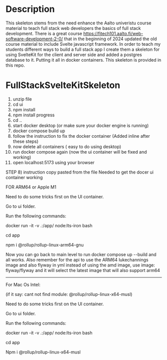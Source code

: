 # Description
This skeleton stems from the need enhance the Aalto univeristu course material to teach full stack web developers the basics of full stack development. There is a great course https://fitech101.aalto.fi/web-software-development-2-0/ that in the beginning of 2024 updated the old course material to include Svelte javascript framework. In order to teach my students different ways to build a full stack app I create them a skeleton for using SvelteKit for the client and server side and added a postgres database to it. Putting it all in docker containers. This skeleton is provided in this repo.

# FullStackSvelteKitSkeleton

1) unzip file
2) cd ui 
3) npm install
4) npm install progress
5) cd .. 
6) start docker desktop (or make sure your docker engine is running)
7) docker compose build up
8) follow the instruction to fix the docker container 
   (Added inline after these steps)
9) now delete all containers ( easy to do using desktop)
10) run docker compose again (now the ui container will be fixed and working)
11) open localhost:5173 using your browser



STEP 8) instruction copy pasted from the file
Needed to get the docer ui container working


FOR ARM64 or Apple M1 
 
Need to do some tricks first on the UI container.  

Go to ui folder.  

Run the following commands: 

 

docker run -it -v .:/app/ node:lts-iron bash 

cd app 

npm i @rollup/rollup-linux-arm64-gnu 

 

Now you can go back to main level to run docker compose up --build and all works. Also remember for the api to use the ARM64 lukechannings image and also flyway in yml instead of using the amd image, use 
image: flyway/flyway 
and it will select the latest image that will also support arm64 

 

--------------------------------------- 

For Mac Os Intel:   

(if it say: cant not find module: @rollup/rollup-linux-x64-musl) 

Need to do some tricks first on the UI container.  

Go to ui folder.  

Run the following commands: 

docker run -it -v .:/app/ node:lts-iron bash 

cd app 

Npm i @rollup/rollup-linux-x64-musl 

 

 
